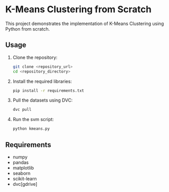 # K-Means Clustering from Scratch

This project demonstrates the implementation of K-Means Clustering using Python from scratch.

## Usage

1. Clone the repository:
    ```sh
    git clone <repository_url>
    cd <repository_directory>
    ```

2. Install the required libraries:
    ```sh
    pip install -r requirements.txt
    ```

3. Pull the datasets using DVC:
    ```sh
    dvc pull
    ```

4. Run the svm script:
    ```sh
    python kmeans.py
    ```


## Requirements

- numpy
- pandas
- matplotlib
- seaborn
- scikit-learn
- dvc[gdrive]